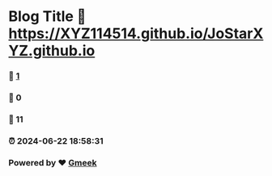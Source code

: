 # Blog Title :link: https://XYZ114514.github.io/JoStarXYZ.github.io 
### :page_facing_up: [1](https://XYZ114514.github.io/JoStarXYZ.github.io/tag.html) 
### :speech_balloon: 0 
### :hibiscus: 11 
### :alarm_clock: 2024-06-22 18:58:31 
### Powered by :heart: [Gmeek](https://github.com/Meekdai/Gmeek)
